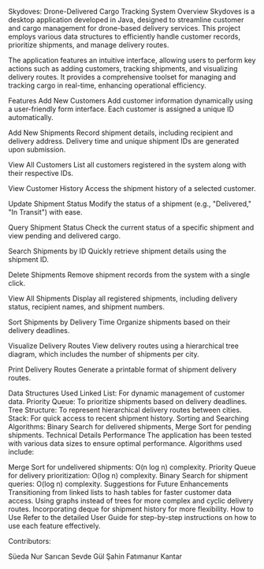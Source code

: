 Skydoves: Drone-Delivered Cargo Tracking System
Overview
Skydoves is a desktop application developed in Java, designed to streamline customer and cargo management for drone-based delivery services. This project employs various data structures to efficiently handle customer records, prioritize shipments, and manage delivery routes.

The application features an intuitive interface, allowing users to perform key actions such as adding customers, tracking shipments, and visualizing delivery routes. It provides a comprehensive toolset for managing and tracking cargo in real-time, enhancing operational efficiency.

Features
Add New Customers
Add customer information dynamically using a user-friendly form interface. Each customer is assigned a unique ID automatically.

Add New Shipments
Record shipment details, including recipient and delivery address. Delivery time and unique shipment IDs are generated upon submission.

View All Customers
List all customers registered in the system along with their respective IDs.

View Customer History
Access the shipment history of a selected customer.

Update Shipment Status
Modify the status of a shipment (e.g., "Delivered," "In Transit") with ease.

Query Shipment Status
Check the current status of a specific shipment and view pending and delivered cargo.

Search Shipments by ID
Quickly retrieve shipment details using the shipment ID.

Delete Shipments
Remove shipment records from the system with a single click.

View All Shipments
Display all registered shipments, including delivery status, recipient names, and shipment numbers.

Sort Shipments by Delivery Time
Organize shipments based on their delivery deadlines.

Visualize Delivery Routes
View delivery routes using a hierarchical tree diagram, which includes the number of shipments per city.

Print Delivery Routes
Generate a printable format of shipment delivery routes.

Data Structures Used
Linked List: For dynamic management of customer data.
Priority Queue: To prioritize shipments based on delivery deadlines.
Tree Structure: To represent hierarchical delivery routes between cities.
Stack: For quick access to recent shipment history.
Sorting and Searching Algorithms: Binary Search for delivered shipments, Merge Sort for pending shipments.
Technical Details
Performance
The application has been tested with various data sizes to ensure optimal performance. Algorithms used include:

Merge Sort for undelivered shipments: O(n log n) complexity.
Priority Queue for delivery prioritization: O(log n) complexity.
Binary Search for shipment queries: O(log n) complexity.
Suggestions for Future Enhancements
Transitioning from linked lists to hash tables for faster customer data access.
Using graphs instead of trees for more complex and cyclic delivery routes.
Incorporating deque for shipment history for more flexibility.
How to Use
Refer to the detailed User Guide for step-by-step instructions on how to use each feature effectively.

Contributors:

Süeda Nur Sarıcan 
Sevde Gül Şahin 
Fatımanur Kantar 
